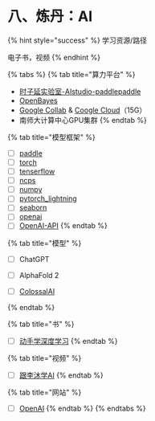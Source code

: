 # 八、炼丹：AI

{% hint style="success" %}
学习资源/路径

电子书，视频
{% endhint %}

{% tabs %}
{% tab title="算力平台" %}
* [时子延实验室-AIstudio-paddlepaddle](https://aistudio.baidu.com/aistudio/projectdetail/5588234)
* [OpenBayes](https://openbayes.com/)
* [Google Collab](https://colab.research.google.com/drive/1-MPoOR79eM\_oMg0s8Hmu0ZgEOw6-jCFG#scrollTo=GLysaga2q2uR) & [Coogle Cloud](https://drive.google.com/drive/search?q=owner:me%20\(type:application/vnd.google.colaboratory%20||%20type:application/vnd.google.colab\))（15G）
* 南师大计算中心GPU集群
{% endtab %}

{% tab title="模型框架" %}
* [ ] [paddle](https://www.paddlepaddle.org.cn/documentation/docs/zh/api/index\_cn.html)
* [ ] [torch](https://pytorch-cn.readthedocs.io/zh/latest/package\_references/torch/)
* [ ] [tenserflow](https://tensorflow.google.cn/?hl=zh-cn)
* [ ] [ncps](https://github.com/mlech26l/ncps)
* [ ] [numpy](https://www.numpy.org.cn/)
* [ ] [pytorch\_lightning](https://pytorch-lightning.readthedocs.io/en/stable/index.html)
* [ ] [seaborn](https://seaborn.pydata.org/)
* [ ] [openai](https://pypi.org/project/openai/)
* [ ] [OpenAI-API](https://platform.openai.com/docs/introduction)
{% endtab %}

{% tab title="模型" %}
* [ ] ChatGPT
* [ ] AlphaFold 2
* [ ] [ColossalAI](https://colossalai.org/)


{% endtab %}

{% tab title="书" %}
* [ ] [动手学深度学习](https://zh-v2.d2l.ai/)
{% endtab %}

{% tab title="视频" %}
* [ ] [跟李沐学AI](https://space.bilibili.com/1567748478)
{% endtab %}

{% tab title="网站" %}
* [ ] [OpenAI](https://openai.com/)
{% endtab %}
{% endtabs %}
